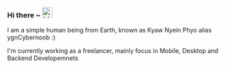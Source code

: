 ### Hi there ~ <img src="https://user-images.githubusercontent.com/1303154/88677602-1635ba80-d120-11ea-84d8-d263ba5fc3c0.gif" width="24px" alt="hi">

I am a simple human being from Earth, known as Kyaw Nyein Phyo alias ygnCybernoob :) 

I'm currently working as a freelancer, mainly focus in Mobile, Desktop and Backend Developemnets

</details>

